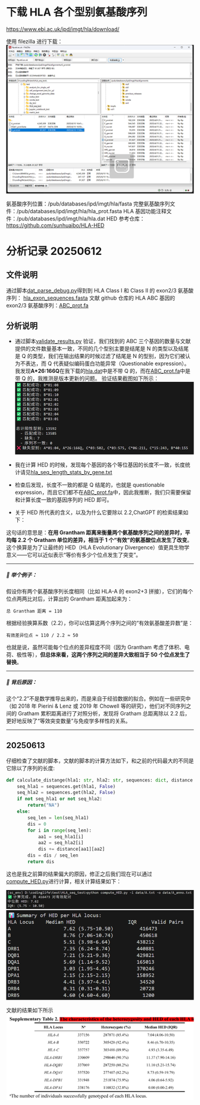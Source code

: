 # 下载 HLA 各个型别氨基酸序列

https://www.ebi.ac.uk/ipd/imgt/hla/download/

使用 filezilla 进行下载：
![alt text](image.png)

氨基酸序列位置：/pub/databases/ipd/imgt/hla/fasta
完整氨基酸序列文件：/pub/databases/ipd/imgt/hla/hla_prot.fasta
HLA 基因功能注释文件：/pub/databases/ipd/imgt/hla/hla.dat
HED 参考仓库：https://github.com/sunhuaibo/HLA-HED

# 分析记录 20250612

## 文件说明

通过脚本[dat_parse_debug.py](./data/dat_parse_debug.py)得到到 HLA Class I 和 Class II 的 exon2/3 氨基酸序列： [hla_exon_sequences.fasta](./data/hla_exon_sequences.fasta)
文献 github 仓库的 HLA ABC 基因的 exon2/3 氨基酸序列：[ABC_prot.fa](./data/ABC_prot.fa)

## 分析说明

- 通过脚本[validate_results.py](./validate_results.py) 验证，我们找到的 ABC 三个基因的数量与文献提供的文件数量基本一致，不同的几个型别主要是结尾是 N 的类型以及结尾是 Q 的类型，我们在输出结果的时候过滤了结尾是 N 的型别，因为它们被认为不表达，而 Q 代表疑似编码蛋白功能异常（Questionable expression）。我发现**A\*26:166Q**在我下载的[hla.dat](./data/hla.dat)中是不带 Q 的，而在[ABC_prot.fa](./data/ABC_prot.fa)中是带 Q 的，我推测是版本更新的问题。
  验证结果截图如下所示：
  ![alt text](image-1.png)

- 我在计算 HED 的时候，发现每个基因的各个等位基因的长度不一致，长度统计请见[hla_seq_length_stats_by_gene.txt](./data/hla_seq_length_stats_by_gene.txt)

- 检查后发现，长度不一致的都是 Q 结尾的，也就是 questionable expression，而且它们都不在[ABC_prot.fa](./data/ABC_prot.fa)中，因此我推断，我们只需要保留和计算长度一致的基因序列的 HED 即可。

- 关于 HED 所代表的含义，以及为什么它要除以 2.2,ChatGPT 的检索结果如下：

这句话的意思是：**在用 Grantham 距离来衡量两个氨基酸序列之间的差异时，平均每 2.2 个 Gratham 单位的差异，相当于 1 个“有效”的氨基酸位点发生了改变**。这个换算是为了让最终的 HED（HLA Evolutionary Divergence）值更具生物学意义——它可以近似表示“等价有多少个位点发生了突变”。

---

##### 🔬 举个例子：

假设你有两个氨基酸序列长度相同（比如 HLA-A 的 exon2+3 拼接），它们的每个位点两两比对后，计算出的 Grantham 距离加起来为：

```
总 Grantham 距离 = 110
```

根据经验换算系数（2.2），你可以估算这两个序列之间的“有效氨基酸差异数”是：

```
有效差异位点 ≈ 110 / 2.2 ≈ 50
```

也就是说，虽然可能每个位点的差异程度不同（因为 Grantham 考虑了体积、电荷、极性等），**但总体来看，这两个序列之间的差异大致相当于 50 个位点发生了替换**。

---

##### 🧪 背后原因：

这个“2.2”不是数学推导出来的，而是来自于经验数据的拟合。例如在一些研究中（如 2018 年 Pierini & Lenz 或 2019 年 Chowell 等的研究），他们对不同序列之间的 Gratham 累积距离进行了对照分析，发现将 Gratham 总距离除以 2.2 后，更好地反映了“等效突变数量”与免疫学多样性的关系。

---

## 20250613

仔细检查了文献的脚本，文献的脚本的计算方法如下，和之前的代码最大的不同是它除以了序列的长度:

```python
def calculate_distange(hla1: str, hla2: str, sequences: dict, distance: dict) -> float:
    seq_hla1 = sequences.get(hla1, False)
    seq_hla2 = sequences.get(hla2, False)
    if not seq_hla1 or not seq_hla2:
        return("NA")
    else:
        seq_len = len(seq_hla1)
        dis = 0
        for i in range(seq_len):
            aa1 = seq_hla1[i]
            aa2 = seq_hla2[i]
            dis += distance[aa1][aa2]
        dis = dis / seq_len
        return dis
```

这也是我之前算的结果偏大的原因，修正之后我们现在可以通过[compute_HED.py](./compute_HED.py)进行计算，相关计算结果如下：

![alt text](image-2.png)
![alt text](image-4.png)

文献的结果如下所示
![alt text](image-5.png)
